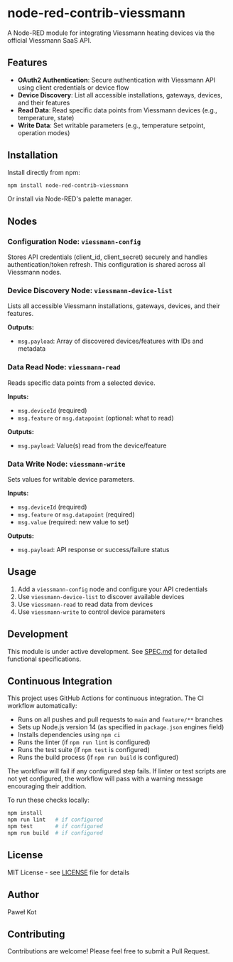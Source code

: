 # node-red-contrib-viessmann

A Node-RED module for integrating Viessmann heating devices via the official Viessmann SaaS API.

## Features

- **OAuth2 Authentication**: Secure authentication with Viessmann API using client credentials or device flow
- **Device Discovery**: List all accessible installations, gateways, devices, and their features
- **Read Data**: Read specific data points from Viessmann devices (e.g., temperature, state)
- **Write Data**: Set writable parameters (e.g., temperature setpoint, operation modes)

## Installation

Install directly from npm:

```bash
npm install node-red-contrib-viessmann
```

Or install via Node-RED's palette manager.

## Nodes

### Configuration Node: `viessmann-config`
Stores API credentials (client_id, client_secret) securely and handles authentication/token refresh. This configuration is shared across all Viessmann nodes.

### Device Discovery Node: `viessmann-device-list`
Lists all accessible Viessmann installations, gateways, devices, and their features.

**Outputs:**
- `msg.payload`: Array of discovered devices/features with IDs and metadata

### Data Read Node: `viessmann-read`
Reads specific data points from a selected device.

**Inputs:**
- `msg.deviceId` (required)
- `msg.feature` or `msg.datapoint` (optional: what to read)

**Outputs:**
- `msg.payload`: Value(s) read from the device/feature

### Data Write Node: `viessmann-write`
Sets values for writable device parameters.

**Inputs:**
- `msg.deviceId` (required)
- `msg.feature` or `msg.datapoint` (required)
- `msg.value` (required: new value to set)

**Outputs:**
- `msg.payload`: API response or success/failure status

## Usage

1. Add a `viessmann-config` node and configure your API credentials
2. Use `viessmann-device-list` to discover available devices
3. Use `viessmann-read` to read data from devices
4. Use `viessmann-write` to control device parameters

## Development

This module is under active development. See [SPEC.md](SPEC.md) for detailed functional specifications.

## Continuous Integration

This project uses GitHub Actions for continuous integration. The CI workflow automatically:

- Runs on all pushes and pull requests to `main` and `feature/**` branches
- Sets up Node.js version 14 (as specified in `package.json` engines field)
- Installs dependencies using `npm ci`
- Runs the linter (if `npm run lint` is configured)
- Runs the test suite (if `npm test` is configured)
- Runs the build process (if `npm run build` is configured)

The workflow will fail if any configured step fails. If linter or test scripts are not yet configured, the workflow will pass with a warning message encouraging their addition.

To run these checks locally:
```bash
npm install
npm run lint   # if configured
npm test       # if configured
npm run build  # if configured
```

## License

MIT License - see [LICENSE](LICENSE) file for details

## Author

Paweł Kot

## Contributing

Contributions are welcome! Please feel free to submit a Pull Request.
